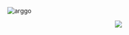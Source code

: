 ![arggo](https://github.com/deivomaciel/Arggo-front/assets/31144383/bad7f183-7594-4a3c-b968-3e1785ee3d11)

<p align="center">
  <img src="https://img.shields.io/badge/STATUS-EM%20DESENVOLVIMENTO-green?style=for-the-badge"/>
</p>

